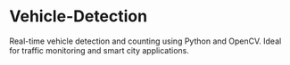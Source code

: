 # Vehicle-Detection
 Real-time vehicle detection and counting using Python and OpenCV. Ideal for traffic monitoring and smart city applications.
